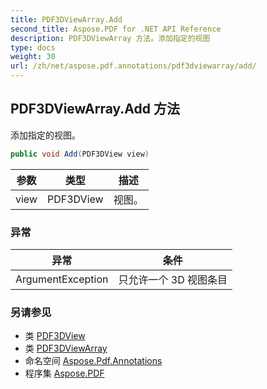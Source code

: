 ```yaml
---
title: PDF3DViewArray.Add
second_title: Aspose.PDF for .NET API Reference
description: PDF3DViewArray 方法。添加指定的视图
type: docs
weight: 30
url: /zh/net/aspose.pdf.annotations/pdf3dviewarray/add/
---
```

## PDF3DViewArray.Add 方法

添加指定的视图。

```csharp
public void Add(PDF3DView view)
```

| 参数 | 类型 | 描述 |
| --- | --- | --- |
| view | PDF3DView | 视图。 |

### 异常

| 异常 | 条件 |
| --- | --- |
| ArgumentException | 只允许一个 3D 视图条目 |

### 另请参见

* 类 [PDF3DView](../../pdf3dview/)
* 类 [PDF3DViewArray](../)
* 命名空间 [Aspose.Pdf.Annotations](../../../aspose.pdf.annotations/)
* 程序集 [Aspose.PDF](../../../)